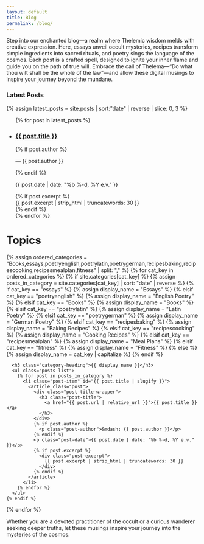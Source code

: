 ```yaml
---
layout: default
title: Blog
permalink: /blog/
---
```

Step into our enchanted blog—a realm where Thelemic wisdom melds with creative expression. Here, essays unveil occult mysteries, recipes transform simple ingredients into sacred rituals, and poetry sings the language of the cosmos. Each post is a crafted spell, designed to ignite your inner flame and guide you on the path of true will. Embrace the call of Thelema—“Do what thou wilt shall be the whole of the law”—and allow these digital musings to inspire your journey beyond the mundane.

<section class="category-posts">
  <h3 class="category-heading">Latest Posts</h3>
  {% assign latest_posts = site.posts | sort:"date" | reverse | slice: 0, 3 %}
  <ul class="posts-list">
    {% for post in latest_posts %}
      <li class="post-item" id="{{ post.title | slugify }}">
        <article class="post">
          <div class="post-title-wrapper">
            <h3 class="post-title">
              <a href="{{ post.url | relative_url }}">{{ post.title }}</a>
            </h3>
          </div>
          {% if post.author %}
            <p class="post-author">&mdash; {{ post.author }}</p>
          {% endif %}
          <p class="post-date">{{ post.date | date: "%b %-d, %Y e.v." }}</p>
          {% if post.excerpt %}
            <div class="post-excerpt">
              {{ post.excerpt | strip_html | truncatewords: 30 }}
            </div>
          {% endif %}
        </article>
      </li>
    {% endfor %}
  </ul>
</section>

# Topics


<section class="category-posts">
  {% assign ordered_categories = "Books,essays,poetryenglish,poetrylatin,poetrygerman,recipesbaking,recipescooking,recipesmealplan,fitness" | split: "," %}
  {% for cat_key in ordered_categories %}
    {% if site.categories[cat_key] %}
      {% assign posts_in_category = site.categories[cat_key] | sort: "date" | reverse %}
      {% if cat_key == "essays" %}
        {% assign display_name = "Essays" %}
      {% elsif cat_key == "poetryenglish" %}
        {% assign display_name = "English Poetry" %}
      {% elsif cat_key == "Books" %}
        {% assign display_name = "Books" %}
      {% elsif cat_key == "poetrylatin" %}
        {% assign display_name = "Latin Poetry" %}
      {% elsif cat_key == "poetrygerman" %}
        {% assign display_name = "German Poetry" %}
      {% elsif cat_key == "recipesbaking" %}
        {% assign display_name = "Baking Recipes" %}
      {% elsif cat_key == "recipescooking" %}
        {% assign display_name = "Cooking Recipes" %}
      {% elsif cat_key == "recipesmealplan" %}
        {% assign display_name = "Meal Plans" %}
      {% elsif cat_key == "fitness" %}
        {% assign display_name = "Fitness" %}
      {% else %}
        {% assign display_name = cat_key | capitalize %}
      {% endif %}
      
      <h3 class="category-heading">{{ display_name }}</h3>
      <ul class="posts-list">
        {% for post in posts_in_category %}
          <li class="post-item" id="{{ post.title | slugify }}">
            <article class="post">
              <div class="post-title-wrapper">
                <h3 class="post-title">
                  <a href="{{ post.url | relative_url }}">{{ post.title }}</a>
                </h3>
              </div>
              {% if post.author %}
                <p class="post-author">&mdash; {{ post.author }}</p>
              {% endif %}
              <p class="post-date">{{ post.date | date: "%b %-d, %Y e.v." }}</p>
              {% if post.excerpt %}
                <div class="post-excerpt">
                  {{ post.excerpt | strip_html | truncatewords: 30 }}
                </div>
              {% endif %}
            </article>
          </li>
        {% endfor %}
      </ul>
    {% endif %}
  {% endfor %}
</section>

Whether you are a devoted practitioner of the occult or a curious wanderer seeking deeper truths, let these musings inspire your journey into the mysteries of the cosmos.

